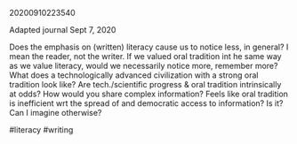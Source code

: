 20200910223540

Adapted journal Sept 7, 2020

Does the emphasis on (written) literacy cause us to notice less, in general? I mean the reader, not the writer. If we valued oral tradition int he same way as we value literacy, would we necessarily notice more, remember more? What does a technologically advanced civilization with a strong oral tradition look like? Are tech./scientific progress & oral tradition intrinsically at odds? How would you share complex information? Feels like oral tradition is inefficient wrt the spread of and democratic access to information? Is it? Can I imagine otherwise?

#literacy
#writing
